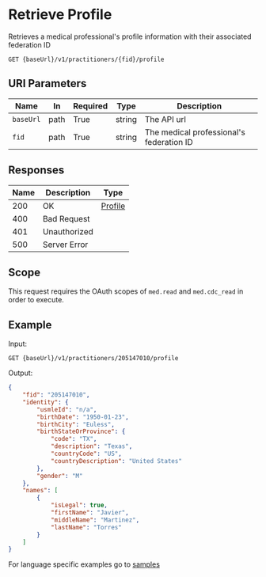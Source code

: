 # Retrieve Profile

Retrieves a medical professional's profile information with their associated federation ID
 
```HTTP 
GET {baseUrl}/v1/practitioners/{fid}/profile
```

## URI Parameters

| Name | In | Required | Type | Description |
| ---- | -- | -------- | ---- | ----------- |
| `baseUrl` | path | True | string| The API url |
| `fid` | path | True | string | The medical professional's federation ID |

## Responses

| Name | Description     | Type  |
| ---- | --------------- | ----- |
| 200  | OK              | [Profile](../types/profile.md) |
| 400  | Bad Request     |  |
| 401  | Unauthorized    |  |
| 500  | Server Error    |  |

## Scope

This request requires the OAuth scopes of `med.read` and `med.cdc_read` in order to execute.

## Example

Input:

```HTTP
GET {baseUrl}/v1/practitioners/205147010/profile
```

Output:

```json
{
    "fid": "205147010",
    "identity": {
        "usmleId": "n/a",
        "birthDate": "1950-01-23",
        "birthCity": "Euless",
        "birthStateOrProvince": {
            "code": "TX",
            "description": "Texas",
            "countryCode": "US",
            "countryDescription": "United States"
        },
        "gender": "M"
    },
    "names": [
        {
            "isLegal": true,
            "firstName": "Javier",
            "middleName": "Martinez",
            "lastName": "Torres"
        }
    ]
}
```

For language specific examples go to [samples](/Samples/)
